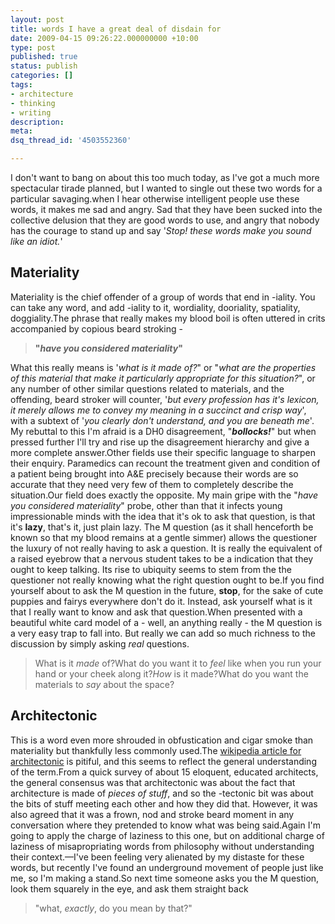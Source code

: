 ```yaml
---
layout: post
title: words I have a great deal of disdain for
date: 2009-04-15 09:26:22.000000000 +10:00
type: post
published: true
status: publish
categories: []
tags:
- architecture
- thinking
- writing
description:
meta:
dsq_thread_id: '4503552360'

---
```

<p>I don't want to bang on about this too much today, as I've got a much more spectacular tirade planned, but I wanted to single out these two words for a particular savaging.when I hear otherwise intelligent people use these words, it makes me sad and angry. Sad that they have been sucked into the collective delusion that they are good words to use, and angry that nobody has the courage to stand up and say '<em>Stop! these words make you sound like an idiot.</em>'</p>
<h2>Materiality</h2>
<p>Materiality is the chief offender of a group of words that end in -iality. You can take any word, and add -iality to it, wordiality, dooriality, spatiality, doggiality.The phrase that really makes my blood boil is often uttered in crits accompanied by copious beard stroking -</p>
<blockquote><p><strong>"<em>have you considered materiality</em>"</strong></p></blockquote>
<p>What this really means is '<em>what is it made of?</em>" or "<em>what are the properties of this material that make it particularly appropriate for this situation?</em>", or any number of other similar questions related to materials, and the offending, beard stroker will counter, '<em>but every profession has it's lexicon, it merely allows me to convey my meaning in a succinct and crisp way</em>', with a subtext of '<em>you clearly don't understand, and you are beneath me</em>'. My rebuttal to this I'm afraid is a DH0 disagreement, "<em><strong>bollocks!</strong></em>" but when pressed further I'll try and rise up the disagreement hierarchy and give a more complete answer.Other fields use their specific language to sharpen their enquiry. Paramedics can recount the treatment given and condition of a patient being brought into A&amp;E precisely because their words are so accurate that they need very few of them to completely describe the situation.Our field does exactly the opposite. My main gripe with the "<em>have you considered materiality</em>" probe, other than that it infects young impressionable minds with the idea that it's ok to ask that question, is that it's <strong>lazy</strong>, that's it, just plain lazy. The M question (as it shall henceforth be known so that my blood remains at a gentle simmer) allows the questioner the luxury of not really having to ask a question. It is really the equivalent of a raised eyebrow that a nervous student takes to be a indication that they ought to keep talking. Its rise to ubiquity seems to stem from the the questioner not really knowing what the right question ought to be.If you find yourself about to ask the M question in the future, <strong>stop</strong>, for the sake of cute puppies and fairys everywhere don't do it. Instead, ask yourself what is it that I really want to know and ask that question.When presented with a beautiful white card model of a - well, an anything really - the M question is a very easy trap to fall into. But really we can add so much richness to the discussion by simply asking <em>real</em> questions.</p>
<blockquote><p>What is it <em>made</em> of?What do you want it to <em>feel</em> like when you run your hand or your cheek along it?<em>How</em> is it made?What do you want the materials to <em>say</em> about the space?</p></blockquote>
<h2>Architectonic</h2>
<p>This is a word even more shrouded in obfustication and cigar smoke than materiality but thankfully less commonly used.The <a href="http://en.wikipedia.org/wiki/Architectonic">wikipedia article for architectonic</a> is pitiful, and this seems to reflect the general understanding of the term.From a quick survey of about 15 eloquent, educated architects, the general consensus was that architectonic was about the fact that architecture is made of <em>pieces of stuff</em>, and so the -tectonic bit was about the bits of stuff meeting each other and how they did that. However, it was also agreed that it was a frown, nod and stroke beard moment in any conversation where they pretended to know what was being said.Again I'm going to apply the charge of laziness to this one, but on additional charge of laziness of misapropriating words from philosophy without understanding their context.—I've been feeling very alienated by my distaste for these words, but recently I've found an underground movement of people just like me, so I'm making a stand.So next time someone asks you the M question, look them squarely in the eye, and ask them straight back</p>
<blockquote><p>"what, <em>exactly</em>, do you mean by that?"</p></blockquote>
